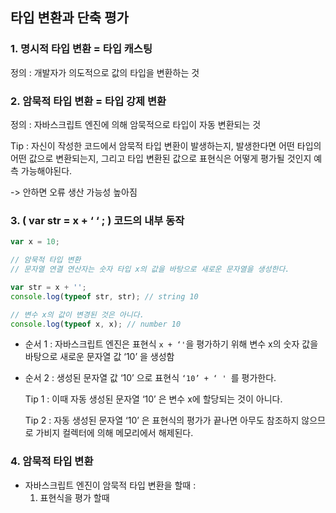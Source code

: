 ## 타입 변환과 단축 평가



### 1. 명시적 타입 변환 = 타입 캐스팅

정의 : 개발자가 의도적으로 값의 타입을 변환하는 것



### 2. 암묵적 타입 변환 = 타입 강제 변환

정의 : 자바스크립트 엔진에 의해 암묵적으로 타입이 자동 변환되는 것

Tip : 자신이 작성한 코드에서 암묵적 타입 변환이 발생하는지, 발생한다면 어떤 타입의 어떤 값으로 변환되는지, 그리고 타입 변환된 값으로 표현식은 어떻게 평가될 것인지 예측 가능해야된다. 

-> 안하면 오류 생산 가능성 높아짐



### 3. ( var str = x + ‘ ‘ ; ) 코드의 내부 동작 

```javascript
var x = 10;

// 암묵적 타입 변환
// 문자열 연결 연산자는 숫자 타입 x의 값을 바탕으로 새로운 문자열을 생성한다.

var str = x + '';
console.log(typeof str, str); // string 10

// 변수 x의 값이 변경된 것은 아니다.
console.log(typeof x, x); // number 10
```

- 순서 1 : 자바스크립트 엔진은 표현식 `x + ‘'`을 평가하기 위해 변수 x의 숫자 값을 바탕으로 새로운 문자열 값  ‘10’ 을 생성함

- 순서 2 : 생성된 문자열 값 ‘10’ 으로 표현식 `‘10’ + ‘ ' `를 평가한다.

  Tip 1 : 이때 자동 생성된 문자열 ‘10’ 은 변수 x에 할당되는 것이 아니다.

  Tip 2 : 자동 생성된 문자열 ‘10’ 은 표현식의 평가가 끝나면 아무도 참조하지 않으므로 가비지 컬렉터에 의해 메모리에서 해제된다.



### 4. 암묵적 타입 변환

- 자바스크립트 엔진이 암묵적 타입 변환을 할때 : 
  1. 표현식을 평가 할때
